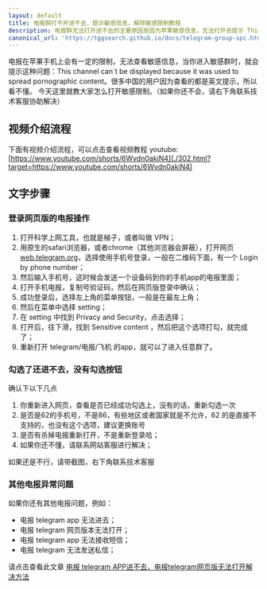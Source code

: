 ```yaml
---
layout: default
title: 电报群打不开进不去，提示敏感信息，解除敏感限制教程
description: 电报群无法打开进不去的主要原因是因为苹果敏感信息，无法打开会提示 This channel can`t be displayed because it was used to spread pornographic content，如何解开这个敏感限制呢？没有勾选按钮怎么办？
canonical_url: 'https://tggsearch.github.io/docs/telegram-group-spc.html'
---
```

电报在苹果手机上会有一定的限制，无法查看敏感信息，当你进入敏感群时，就会提示这种问题：This channel can`t be displayed because it was used to spread pornographic content。很多中国的用户因为查看的都是英文提示，所以看不懂。
今天这里就教大家怎么打开敏感限制。（如果你还不会，请右下角联系技术客服协助解决）
## 视频介绍流程
下面有视频介绍流程，可以点击查看视频教程
youtube: [https://www.youtube.com/shorts/6Wvdn0akiN4](./302.html?target=https://www.youtube.com/shorts/6Wvdn0akiN4)

## 文字步骤
### 登录网页版的电报操作
1. 打开科学上网工具，也就是梯子，或者叫做 VPN；
2. 用原生的safari浏览器，或者chrome（其他浏览器会屏蔽），打开网页[web.telegram.org](./302.html?target=https://web.telegram.org)，选择使用手机号登录，一般在二维码下面，有一个 Login by phone number；
3. 然后输入手机号，这时候会发送一个设备码到你的手机app的电报里面；
4. 打开手机电报，复制号验证码，然后在网页版登录中确认；
5. 成功登录后，选择左上角的菜单按钮，一般是在最左上角；
6. 然后在菜单中选择 setting；
7. 在 setting 中找到 Privacy and Security，点击选择；
8. 打开后，往下滑，找到 Sensitive content ，然后把这个选项打勾，就完成了；
9. 重新打开 telegram/电报/飞机 的app，就可以了进入任意群了。

### 勾选了还进不去，没有勾选按钮
确认下以下几点
1. 你重新进入网页，查看是否已经成功勾选上，没有的话，重新勾选一次
2. 是否是62的手机号，不是86，有些地区或者国家就是不允许，62 的是直接不支持的，也没有这个选项，建议更换账号
3. 是否有杀掉电报重新打开，不是重新登录哈；
4. 如果你还不懂，请联系网站客服进行解决；

如果还是不行，请带截图，右下角联系技术客服

### 其他电报异常问题
如果你还有其他电报问题，例如：

- 电报 telegram app 无法进去；
- 电报 telegram 网页版本无法打开；
- 电报 telegram app 无法接收短信；
- 电报 telegram 无法发送私信；

请点击查看此文章 [电报 telegram APP进不去，电报telegram网页版无法打开解决方法](./telegram-not-join.html)